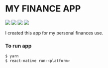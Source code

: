 # MY FINANCE APP

![](https://image.ibb.co/iYFJFH/login.png)
![](https://image.ibb.co/cnhn9c/menu.png)
![](https://image.ibb.co/g3nXaH/dash.png)
![](https://image.ibb.co/ecxXaH/add_occurrence.png)

I created this app for my personal finances use.

### To run app

```sh
$ yarn
$ react-native run-<platform>
```
